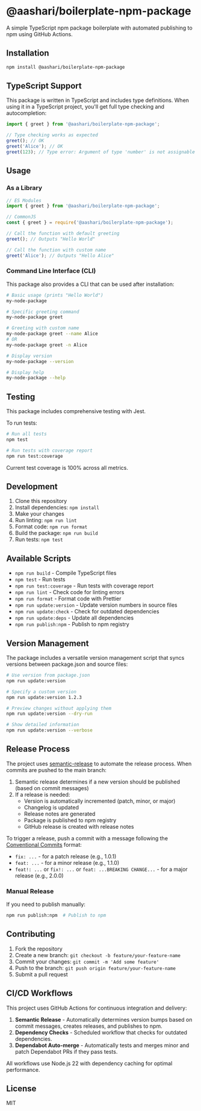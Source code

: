 # @aashari/boilerplate-npm-package

A simple TypeScript npm package boilerplate with automated publishing to npm using GitHub Actions.

## Installation

```bash
npm install @aashari/boilerplate-npm-package
```

## TypeScript Support

This package is written in TypeScript and includes type definitions. When using it in a TypeScript project, you'll get full type checking and autocompletion:

```typescript
import { greet } from '@aashari/boilerplate-npm-package';

// Type checking works as expected
greet(); // OK
greet('Alice'); // OK
greet(123); // Type error: Argument of type 'number' is not assignable to parameter of type 'string | undefined'
```

## Usage

### As a Library

```javascript
// ES Modules
import { greet } from '@aashari/boilerplate-npm-package';

// CommonJS
const { greet } = require('@aashari/boilerplate-npm-package');

// Call the function with default greeting
greet(); // Outputs "Hello World"

// Call the function with custom name
greet('Alice'); // Outputs "Hello Alice"
```

### Command Line Interface (CLI)

This package also provides a CLI that can be used after installation:

```bash
# Basic usage (prints "Hello World")
my-node-package

# Specific greeting command
my-node-package greet

# Greeting with custom name
my-node-package greet --name Alice
# OR
my-node-package greet -n Alice

# Display version
my-node-package --version

# Display help
my-node-package --help
```

## Testing

This package includes comprehensive testing with Jest.

To run tests:

```bash
# Run all tests
npm test

# Run tests with coverage report
npm run test:coverage
```

Current test coverage is 100% across all metrics.

## Development

1. Clone this repository
2. Install dependencies: `npm install`
3. Make your changes
4. Run linting: `npm run lint`
5. Format code: `npm run format`
6. Build the package: `npm run build`
7. Run tests: `npm test`

## Available Scripts

- `npm run build` - Compile TypeScript files
- `npm test` - Run tests
- `npm run test:coverage` - Run tests with coverage report
- `npm run lint` - Check code for linting errors
- `npm run format` - Format code with Prettier
- `npm run update:version` - Update version numbers in source files
- `npm run update:check` - Check for outdated dependencies
- `npm run update:deps` - Update all dependencies
- `npm run publish:npm` - Publish to npm registry

## Version Management

The package includes a versatile version management script that syncs versions between package.json and source files:

```bash
# Use version from package.json
npm run update:version

# Specify a custom version
npm run update:version 1.2.3

# Preview changes without applying them
npm run update:version --dry-run

# Show detailed information
npm run update:version --verbose
```

## Release Process

The project uses [semantic-release](https://github.com/semantic-release/semantic-release) to automate the release process. When commits are pushed to the main branch:

1. Semantic release determines if a new version should be published (based on commit messages)
2. If a release is needed:
    - Version is automatically incremented (patch, minor, or major)
    - Changelog is updated
    - Release notes are generated
    - Package is published to npm registry
    - GitHub release is created with release notes

To trigger a release, push a commit with a message following the [Conventional Commits](https://www.conventionalcommits.org/) format:

- `fix: ...` - for a patch release (e.g., 1.0.1)
- `feat: ...` - for a minor release (e.g., 1.1.0)
- `feat!: ...` or `fix!: ...` or `feat: ...BREAKING CHANGE...` - for a major release (e.g., 2.0.0)

### Manual Release

If you need to publish manually:

```bash
npm run publish:npm  # Publish to npm
```

## Contributing

1. Fork the repository
2. Create a new branch: `git checkout -b feature/your-feature-name`
3. Commit your changes: `git commit -m 'Add some feature'`
4. Push to the branch: `git push origin feature/your-feature-name`
5. Submit a pull request

## CI/CD Workflows

This project uses GitHub Actions for continuous integration and delivery:

1. **Semantic Release** - Automatically determines version bumps based on commit messages, creates releases, and publishes to npm.
2. **Dependency Checks** - Scheduled workflow that checks for outdated dependencies.
3. **Dependabot Auto-merge** - Automatically tests and merges minor and patch Dependabot PRs if they pass tests.

All workflows use Node.js 22 with dependency caching for optimal performance.

## License

MIT
